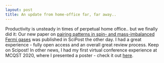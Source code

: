 ```yaml
---
layout: post
title: An update from home-office far, far away..
---
```

Productivity is unsteady in times of perpetual home office.. but we finally did it: Our new paper on <a target='blank' href='https://scipost.org/SciPostPhys.9.1.014'>pairing patterns in spin- and mass-imbalanced Fermi gases</a> was published in SciPost the other day. I had a great experience - fully open access and an overall great review process. Keep on Scipost!
In other news, I had my first virtual conference experience at MCQST 2020, where I presented a poster - check it out <a href=''>here</a>.
